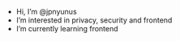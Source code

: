 - Hi, I’m @jpnyunus
- I’m interested in privacy, security and frontend
- I’m currently learning frontend

